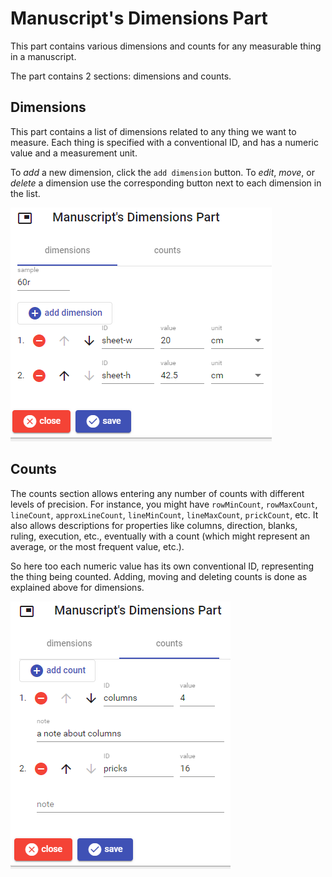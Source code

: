 # Manuscript's Dimensions Part

This part contains various dimensions and counts for any measurable thing in a manuscript.

The part contains 2 sections: dimensions and counts.

## Dimensions

This part contains a list of dimensions related to any thing we want to measure. Each thing is specified with a conventional ID, and has a numeric value and a measurement unit.

To _add_ a new dimension, click the `add dimension` button. To _edit_, _move_, or _delete_ a dimension use the corresponding button next to each dimension in the list.

![manuscript's dimensions](./images/ms-dimensions-part-01.png)

## Counts

The counts section allows entering any number of counts with different levels of precision. For instance, you might have `rowMinCount`, `rowMaxCount`, `lineCount`, `approxLineCount`, `lineMinCount`, `lineMaxCount`, `prickCount`, etc. It also allows descriptions for properties like columns, direction, blanks, ruling, execution, etc., eventually with a count (which might represent an average, or the most frequent value, etc.).

So here too each numeric value has its own conventional ID, representing the thing being counted. Adding, moving and deleting counts is done as explained above for dimensions.

![manuscript's dimensions - counts](./images/ms-dimensions-part-02.png)
